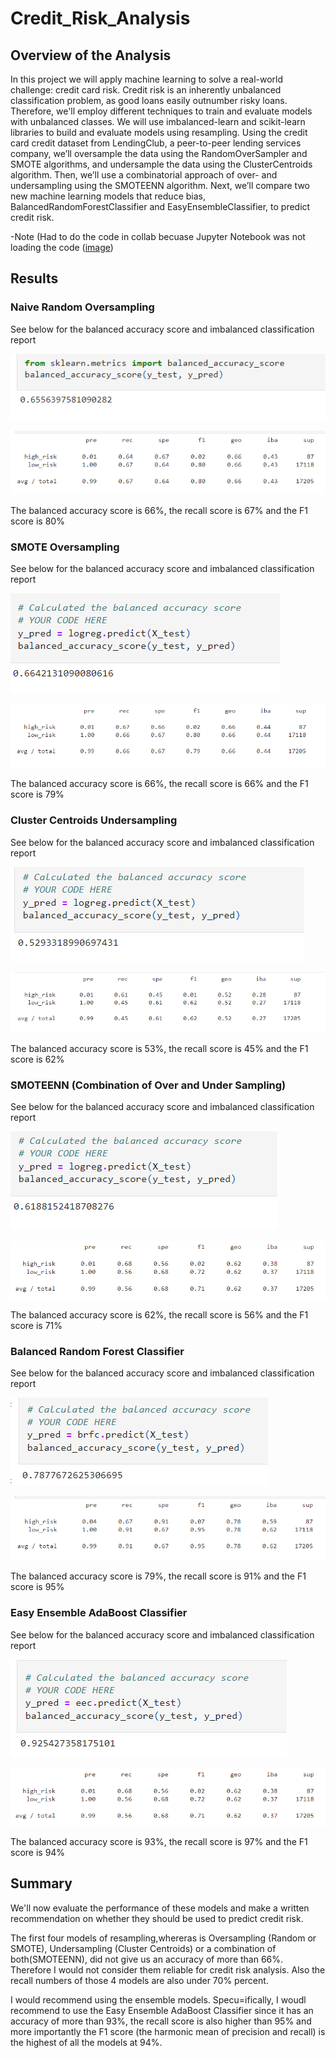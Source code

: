 # Credit_Risk_Analysis

## Overview of the Analysis

  In this project we will apply machine learning to solve a real-world challenge: credit card risk. Credit risk is an inherently unbalanced classification problem, as good loans easily outnumber risky loans. Therefore, we'll employ different techniques to train and evaluate models with unbalanced classes. We will use imbalanced-learn and scikit-learn libraries to build and evaluate models using resampling.
  Using the credit card credit dataset from LendingClub, a peer-to-peer lending services company, we’ll oversample the data using the RandomOverSampler and SMOTE algorithms, and undersample the data using the ClusterCentroids algorithm. Then, we’ll use a combinatorial approach of over- and undersampling using the SMOTEENN algorithm. Next, we’ll compare two new machine learning models that reduce bias, BalancedRandomForestClassifier and EasyEnsembleClassifier, to predict credit risk. 
 
-Note (Had to do the code in collab becuase Jupyter Notebook was not loading the code ([image](https://github.com/gotica462/Credit_Risk_Analysis/blob/main/problem2.png))

## Results

### Naive Random Oversampling 

See below for the balanced accuracy score and imbalanced classification report

![image](https://github.com/gotica462/Credit_Risk_Analysis/blob/main/Resources/Naive%20Oversampling%201.png)

![image](https://github.com/gotica462/Credit_Risk_Analysis/blob/main/Resources/Naive%20Oversamplin%20precision%20report.png)

The balanced accuracy score is 66%, the recall score is 67% and the F1 score is 80%

### SMOTE Oversampling

See below for the balanced accuracy score and imbalanced classification report

![image](https://github.com/gotica462/Credit_Risk_Analysis/blob/main/Resources/SMOTE%20Oversampling%20Accuracy.png)

![image](https://github.com/gotica462/Credit_Risk_Analysis/blob/main/Resources/SMOTE%20Oversampling%20precision%20report.png)

The balanced accuracy score is 66%, the recall score is 66% and the F1 score is 79%

### Cluster Centroids Undersampling 

See below for the balanced accuracy score and imbalanced classification report

![image](https://github.com/gotica462/Credit_Risk_Analysis/blob/main/Resources/Cluster%20Centroid%20accuracy.png)

![image](https://github.com/gotica462/Credit_Risk_Analysis/blob/main/Resources/cluster%20centroid%20precision%20report.png)

The balanced accuracy score is 53%, the recall score is 45% and the F1 score is 62%

### SMOTEENN (Combination of Over and Under Sampling)

See below for the balanced accuracy score and imbalanced classification report

![image](https://github.com/gotica462/Credit_Risk_Analysis/blob/main/Resources/SMOTEENN%20accuracy%20report.png)

![image](https://github.com/gotica462/Credit_Risk_Analysis/blob/main/Resources/SMOTEENN%20precision%20report.png)

The balanced accuracy score is 62%, the recall score is 56% and the F1 score is 71%


###  Balanced Random Forest Classifier

See below for the balanced accuracy score and imbalanced classification report

![image](https://github.com/gotica462/Credit_Risk_Analysis/blob/main/Resources/Random%20Forest%20Accuracy%20.png)

![image](https://github.com/gotica462/Credit_Risk_Analysis/blob/main/Resources/Random%20Forest%20Precision%20Report.png)

The balanced accuracy score is 79%, the recall score is 91% and the F1 score is 95%

### Easy Ensemble AdaBoost Classifier

See below for the balanced accuracy score and imbalanced classification report

![image](https://github.com/gotica462/Credit_Risk_Analysis/blob/main/Resources/Easy%20Ensemble%20Accuracy.png)

![image](https://github.com/gotica462/Credit_Risk_Analysis/blob/main/Resources/SMOTEENN%20precision%20report.png)

The balanced accuracy score is 93%, the recall score is 97% and the F1 score is 94%

## Summary

We'll now evaluate the performance of these models and make a written recommendation on whether they should be used to predict credit risk.

The first four models of resampling,whereras is Oversampling (Random or SMOTE), Undersampling (Cluster Centroids) or a combination of both(SMOTEENN), did not give us an accuracy of more than 66%. Therefore I would not consider them reliable for credit risk analysis. Also the recall numbers of those 4 models are also under 70% percent. 

I would recommend using the ensemble models. Specu=ifically, I woudl recommend to use the Easy Ensemble AdaBoost Classifier since it has an accuracy of more than 93%, the recall score is also higher than 95% and more importantly the F1 score (the harmonic mean of precision and recall) is the highest of all the models at 94%.



















